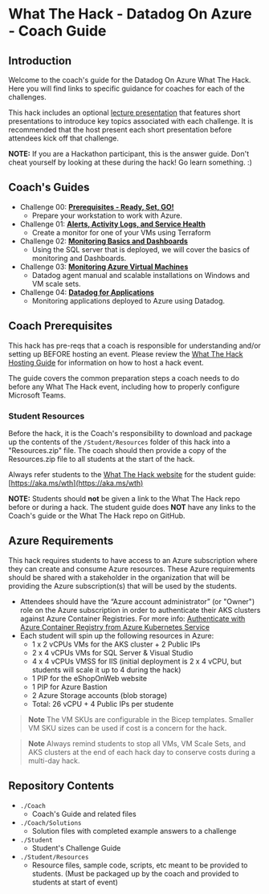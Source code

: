 # What The Hack - Datadog On Azure - Coach Guide

## Introduction

Welcome to the coach's guide for the Datadog On Azure What The Hack. Here you will find links to specific guidance for coaches for each of the challenges.

This hack includes an optional [lecture presentation](Lectures.pptx) that features short presentations to introduce key topics associated with each challenge. It is recommended that the host present each short presentation before attendees kick off that challenge.

**NOTE:** If you are a Hackathon participant, this is the answer guide. Don't cheat yourself by looking at these during the hack! Go learn something. :)

## Coach's Guides

- Challenge 00: **[Prerequisites - Ready, Set, GO!](./Solution-00.md)**
	 - Prepare your workstation to work with Azure.
- Challenge 01: **[Alerts, Activity Logs, and Service Health](./Solution-01.md)**
	 - Create a monitor for one of your VMs using Terraform
- Challenge 02: **[Monitoring Basics and Dashboards](./Solution-02.md)**
	 - Using the SQL server that is deployed, we will cover the basics of monitoring and Dashboards.
- Challenge 03: **[Monitoring Azure Virtual Machines](./Solution-03.md)**
	 - Datadog agent manual and scalable installations on Windows and VM scale sets.
- Challenge 04: **[Datadog for Applications](./Solution-04.md)**
	 - Monitoring applications deployed to Azure using Datadog. 


## Coach Prerequisites

This hack has pre-reqs that a coach is responsible for understanding and/or setting up BEFORE hosting an event. Please review the [What The Hack Hosting Guide](https://aka.ms/wthhost) for information on how to host a hack event.

The guide covers the common preparation steps a coach needs to do before any What The Hack event, including how to properly configure Microsoft Teams.

### Student Resources

Before the hack, it is the Coach's responsibility to download and package up the contents of the `/Student/Resources` folder of this hack into a "Resources.zip" file. The coach should then provide a copy of the Resources.zip file to all students at the start of the hack.

Always refer students to the [What The Hack website](https://aka.ms/wth) for the student guide: [https://aka.ms/wth](https://aka.ms/wth)

**NOTE:** Students should **not** be given a link to the What The Hack repo before or during a hack. The student guide does **NOT** have any links to the Coach's guide or the What The Hack repo on GitHub.

## Azure Requirements

This hack requires students to have access to an Azure subscription where they can create and consume Azure resources. These Azure requirements should be shared with a stakeholder in the organization that will be providing the Azure subscription(s) that will be used by the students.

- Attendees should have the “Azure account administrator” (or "Owner") role on the Azure subscription in order to authenticate their AKS clusters against Azure Container Registries.  For more info: [Authenticate with Azure Container Registry from Azure Kubernetes Service](https://docs.microsoft.com/en-us/azure/aks/cluster-container-registry-integration)
- Each student will spin up the following resources in Azure:
	- 1 x 2 vCPUs VMs for the AKS cluster + 2 Public IPs
  - 2 x 4 vCPUs VMs for SQL Server & Visual Studio
  - 4 x 4 vCPUs VMSS for IIS (initial deployment is 2 x 4 vCPU, but students will scale it up to 4 during the hack)
  - 1 PIP for the eShopOnWeb website
  - 1 PIP for Azure Bastion
  - 2 Azure Storage accounts (blob storage)
  - Total: 26 vCPU + 4 Public IPs per studente

>**Note** The VM SKUs are configurable in the Bicep templates. Smaller VM SKU sizes can be used if cost is a concern for the hack.  

>**Note** Always remind students to stop all VMs, VM Scale Sets, and AKS clusters at the end of each hack day to conserve costs during a multi-day hack.

## Repository Contents

- `./Coach`
  - Coach's Guide and related files
- `./Coach/Solutions`
  - Solution files with completed example answers to a challenge
- `./Student`
  - Student's Challenge Guide
- `./Student/Resources`
  - Resource files, sample code, scripts, etc meant to be provided to students. (Must be packaged up by the coach and provided to students at start of event)
